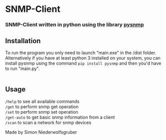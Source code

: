 # SNMP-Client

### SNMP-Client written in python using the library <a href="https://github.com/etingof/pysnmp" target="_blank">pysnmp</a>

## Installation

To run the program you only need to launch "main.exe" in the /dist folder.<br>
Alternatively if you have at least python 3 installed on your system, you can install pysnmp using the command `pip install pysnmp` and then you'd have to run "main.py".<br><br>

## Usage

`/help` to see all available commands<br>
`/get` to perform snmp get operation<br>
`/set` to perform snmp set operation<br>
`/get-auto` to get basic snmp information from a client<br>
`/scan` to scan a network for snmp devices<br>

Made by Simon Niederwolfsgruber

